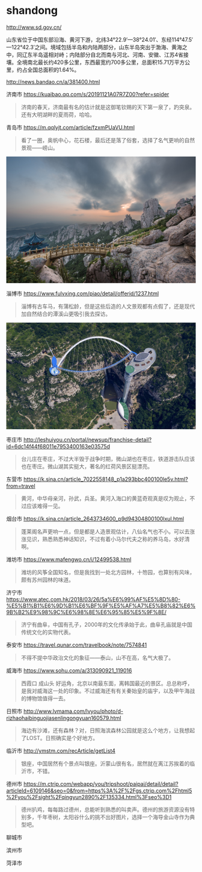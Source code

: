# shandong

http://www.sd.gov.cn/

山东省位于中国东部沿海、黄河下游，北纬34°22.9′—38°24.01′、东经114°47.5′—122°42.3′之间。境域包括半岛和内陆两部分，山东半岛突出于渤海、黄海之中，同辽东半岛遥相对峙；内陆部分自北而南与河北、河南、安徽、江苏4省接壤。全境南北最长约420多公里，东西最宽约700多公里，总面积15.71万平方公里，约占全国总面积的1.64%。

http://news.bandao.cn/a/381400.html

济南市 https://kuaibao.qq.com/s/20191121A07R7Z00?refer=spider

> 济南的春天，济南最有名的估计就是这御笔钦赐的天下第一泉了，趵突泉。还有大明湖畔的夏雨荷，哈哈。

青岛市 https://m.qqlyjt.com/article/fzxmPUaVU.html

> 看了一圈，奥帆中心，花石楼，最后还是落了俗套，选择了名气更响的自然景观——崂山。

![崂山](qingdao.jpg)

淄博市 https://www.fulvxing.com/piao/detail/offerid/1237.html

> 淄博有古车马，有蒲松龄，但是这些后造的人文景观都有点假了，还是现代加自然结合的潭溪山更吸引我去探访。

![潭溪山](zibo.jpg)

枣庄市 http://leshuiyou.cn/portal/newsup/franchise-detail?id=6dc14f44f68011e7953400163e03575d

> 台儿庄在枣庄，不过大半毁于战争时期，微山湖也在枣庄，铁道游击队应该也在枣庄。微山湖其实挺大，著名的红荷风景区挺漂亮。

东营市 https://k.sina.cn/article_7022558148_p1a293bbc400100le5v.html?from=travel

> 黄河，中华母亲河，孙武，兵圣。黄河入海口的黄蓝奇观真是叹为观止，不过应该难得一见。

烟台市 https://k.sina.cn/article_2643734600_p9d94304800100lxul.html

> 蓬莱阁名声更响一点，但是都是人造景观估计，八仙名气也不小。可以去涨涨见识，熟悉熟悉神话知识，不过有着小马尔代夫之称的养马岛，水好清啊。

潍坊市 https://www.mafengwo.cn/i/12499538.html

> 潍坊的风筝全国知名，但是我找到一处北方园林，十笏园，也算别有风味，颇有苏州园林的味道。

济宁市 https://www.atec.com.hk/2018/03/26/5a%E6%99%AF%E5%8D%80-%E5%B1%B1%E6%9D%B1%E6%BF%9F%E5%AF%A7%E5%B8%82%E6%9B%B2%E9%98%9C%E6%98%8E%E6%95%85%E5%9F%8E/

> 济宁有曲阜，中国有孔子，2000年的文化传承始于此，曲阜孔庙就是中国传统文化的实物代表。

泰安市 https://travel.qunar.com/travelbook/note/7574841

> 不得不提中华政治文化的象征——泰山，山不在高，名气大极了。

威海市 https://www.sohu.com/a/313090921_119016

> 西霞口 成山头 好运角，北京以南最东面，离韩国最近的景区。总总称呼，是我对威海这一处的印象。不过威海还有有关秦始皇的庙宇，以及甲午海战的博物馆值得一去。

日照市 http://www.lvmama.com/lvyou/photo/d-rizhaohaibinguojiasenlingongyuan160579.html

> 海边有沙滩，还有森林？对，日照海滨森林公园就是这么个地方，让我想起了LOST。日照确实是个好地方。

临沂市 http://ymstm.com/recArticle/getList4

> 银座，中国居然有个景点叫银座。沂蒙山很有名，居然就在离江苏挨着的临沂市，不错。

德州市 https://m.ctrip.com/webapp/you/tripshoot/paipai/detail/detail?articleId=6109146&seo=0&from=https%3A%2F%2Fgs.ctrip.com%2Fhtml5%2Fyou%2Fsight%2Fqingyun2890%2F135334.html%3Fseo%3D1

> 德州扒鸡，每每路过德州，总能听到熟悉的叫卖声。德州的旅游资源没有特别多，千年枣树，太阳谷什么的挑不出好图片，选择一个海导金山寺作为典型吧。

聊城市

滨州市

菏泽市